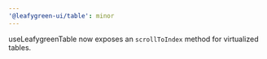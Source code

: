 ```yaml
---
'@leafygreen-ui/table': minor
---
```


useLeafygreenTable now exposes an `scrollToIndex` method for virtualized tables.
